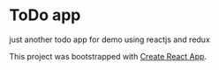 # ToDo app

just another todo app for demo using reactjs and redux

This project was bootstrapped with [Create React App](https://github.com/facebook/create-react-app).
